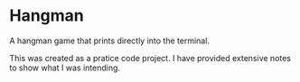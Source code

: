 # Hangman
A hangman game that prints directly into the terminal.

This was created as a pratice code project. I have provided extensive notes to show what I was intending. 
